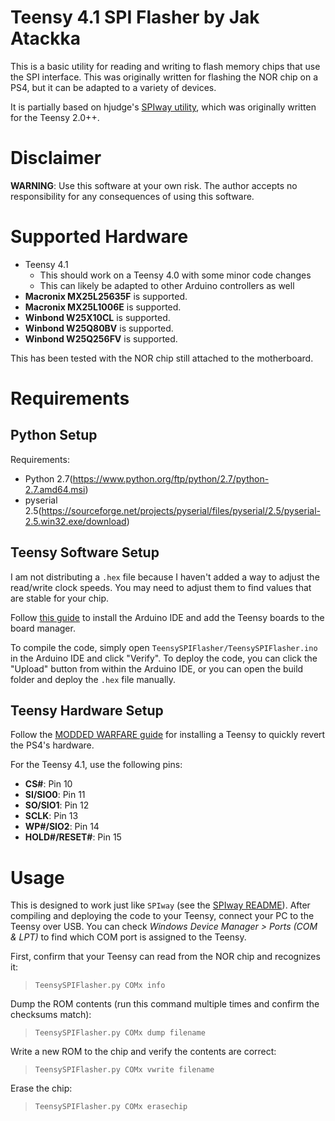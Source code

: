 # Teensy 4.1 SPI Flasher by Jak Atackka
This is a basic utility for reading and writing to flash memory chips that use the SPI interface. This was originally written for flashing the NOR chip on a PS4, but it can be adapted to a variety of devices.

It is partially based on hjudge's [SPIway utility](https://github.com/hjudges/NORway/tree/master), which was originally written for the Teensy 2.0++.

# Disclaimer
**WARNING**: Use this software at your own risk. The author accepts no responsibility for any consequences of using this software.

# Supported Hardware
- Teensy 4.1
  - This should work on a Teensy 4.0 with some minor code changes
  - This can likely be adapted to other Arduino controllers as well
- **Macronix MX25L25635F** is supported.
- **Macronix MX25L1006E** is supported.
- **Winbond W25X10CL** is supported.
- **Winbond W25Q80BV** is supported.
- **Winbond W25Q256FV** is supported.

This has been tested with the NOR chip still attached to the motherboard.

# Requirements
## Python Setup
Requirements:
- Python 2.7(https://www.python.org/ftp/python/2.7/python-2.7.amd64.msi)
- pyserial 2.5(https://sourceforge.net/projects/pyserial/files/pyserial/2.5/pyserial-2.5.win32.exe/download)

## Teensy Software Setup
I am not distributing a `.hex` file because I haven't added a way to adjust the read/write clock speeds. You may need to adjust them to find values that are stable for your chip.

Follow [this guide](https://www.pjrc.com/teensy/td_download.html) to install the Arduino IDE and add the Teensy boards to the board manager.

To compile the code, simply open `TeensySPIFlasher/TeensySPIFlasher.ino` in the Arduino IDE and click "Verify". To deploy the code, you can click the "Upload" button from within the Arduino IDE, or you can open the build folder and deploy the `.hex` file manually.

## Teensy Hardware Setup
Follow the [MODDED WARFARE guide](https://www.youtube.com/watch?v=JxeSP1PJtEs) for installing a Teensy to quickly revert the PS4's hardware.

For the Teensy 4.1, use the following pins:
- **CS#**: Pin 10
- **SI/SIO0**: Pin 11
- **SO/SIO1**: Pin 12
- **SCLK**: Pin 13
- **WP#/SIO2**: Pin 14
- **HOLD#/RESET#**: Pin 15

# Usage
This is designed to work just like `SPIway` (see the [SPIway README](https://github.com/hjudges/NORway/blob/master/SPIway_README.txt)). After compiling and deploying the code to your Teensy, connect your PC to the Teensy over USB. You can check *Windows Device Manager > Ports (COM & LPT)* to find which COM port is assigned to the Teensy.

First, confirm that your Teensy can read from the NOR chip and recognizes it:

> `TeensySPIFlasher.py COMx info`

Dump the ROM contents (run this command multiple times and confirm the checksums match):

> `TeensySPIFlasher.py COMx dump filename`

Write a new ROM to the chip and verify the contents are correct:

> `TeensySPIFlasher.py COMx vwrite filename`

Erase the chip:

> `TeensySPIFlasher.py COMx erasechip`
